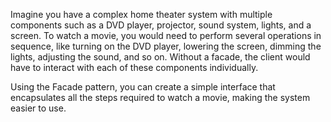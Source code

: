 Imagine you have a complex home theater system with multiple components such as a DVD player, projector, sound system, lights, and a screen. To watch a movie, you would need to perform several operations in sequence, like turning on the DVD player, lowering the screen, dimming the lights, adjusting the sound, and so on. Without a facade, the client would have to interact with each of these components individually.

Using the Facade pattern, you can create a simple interface that encapsulates all the steps required to watch a movie, making the system easier to use.